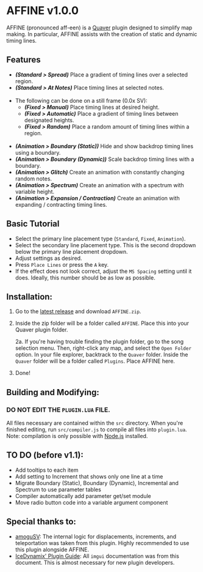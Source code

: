 # AFFINE v1.0.0

AFFINE (pronounced aff-een) is a [Quaver](https://www.quavergame.com) plugin designed to simplify map making. In particular, AFFINE assists with the creation of static and dynamic timing lines.

## Features

- ***(Standard > Spread)*** Place a gradient of timing lines over a selected region.
- ***(Standard > At Notes)*** Place timing lines at selected notes.  
⠀
- The following can be done on a still frame (0.0x SV):
    - ***(Fixed > Manual)*** Place timing lines at desired height.
    - ***(Fixed > Automatic)*** Place a gradient of timing lines between designated heights.
    - ***(Fixed > Random)*** Place a random amount of timing lines within a region.  
⠀
- ***(Animation > Boundary (Static))*** Hide and show backdrop timing lines using a boundary.
- ***(Animation > Boundary (Dynamic))*** Scale backdrop timing lines with a boundary.
- ***(Animation > Glitch)*** Create an animation with constantly changing random notes. 
- ***(Animation > Spectrum)*** Create an animation with a spectrum with variable height.
- ***(Animation > Expansion / Contraction)*** Create an animation with expanding / contracting timing lines.

## Basic Tutorial

- Select the primary line placement type (`Standard`, `Fixed`, `Animation`).
- Select the secondary line placement type. This is the second dropdown below the primary line placement dropdown.
- Adjust settings as desired.
- Press `Place Lines` or press the `A` key.
- If the effect does not look correct, adjust the `MS Spacing` setting until it does. Ideally, this number should be as low as possible.

## Installation:

1. Go to the [latest release](https://www.github.com/ESV-Sweetplum/AFFINE/releases/latest) and download `AFFINE.zip`.
2. Inside the zip folder will be a folder called `AFFINE`. Place this into your Quaver plugin folder. 

    2a. If you're having trouble finding the plugin folder, go to the song selection menu. Then, right-click any map, and select the `Open Folder` option. In your file explorer, backtrack to the `Quaver` folder. Inside the `Quaver` folder will be a folder called `Plugins`. Place AFFINE here.
3. Done!

## Building and Modifying:

### DO NOT EDIT THE `PLUGIN.LUA` FILE.

All files necessary are contained within the `src` directory. When you're finished editing, run `src/compiler.js` to compile all files into `plugin.lua`. Note: compilation is only possible with [Node.js](https://nodejs.org/en/download) installed.

## TO DO (before v1.1):

- Add tooltips to each item
- Add setting to Increment that shows only one line at a time
- Migrate Boundary (Static), Boundary (Dynamic), Incremental and Spectrum to use parameter tables
- Compiler automatically add parameter get/set module
- Move radio button code into a variable argument component

## Special thanks to:

- [amoguSV](https://github.com/kloi34/AmoguSV): The internal logic for displacements, increments, and teleportation was taken from this plugin. Highly recommended to use this plugin alongside AFFINE.
- [IceDynamix' Plugin Guide](https://github.com/IceDynamix/QuaverPluginGuide/blob/master/quaver_plugin_guide.md): All `imgui` documentation was from this document. This is almost necessary for new plugin developers. 
